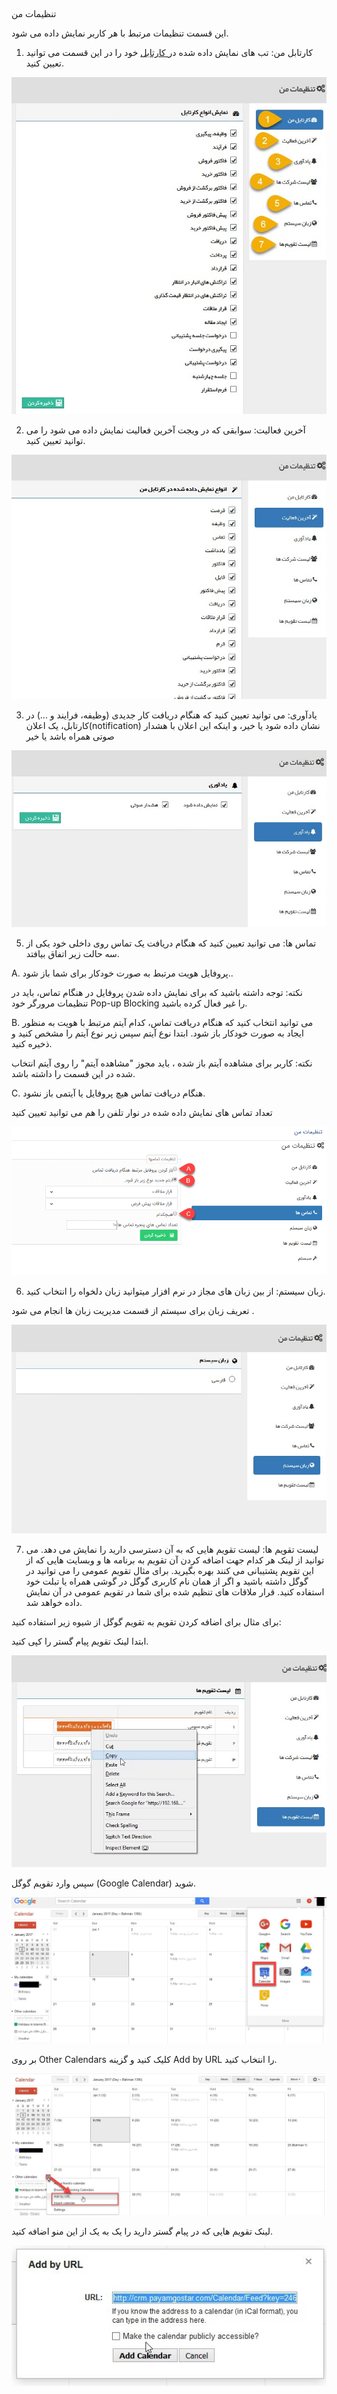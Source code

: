 ﻿## 
تنظیمات من

این قسمت تنظیمات مرتبط با هر کاربر نمایش داده می شود.

 1. کارتابل من: تب های نمایش داده شده در[ کارتابل](https://github.com/1stco/PayamGostarDocs/blob/master/help%202.5.4/home/widget/Cardboard/Cardboard.md) خود را در این قسمت می توانید تعیین کنید.
 
 ![](MySetting.jpg)
 
 2. آخرین فعالیت: سوابقی که در ویجت آخرین فعالیت نمایش داده می شود را می توانید تعیین کنید.

![](MySetting1.jpg)

3. یادآوری: می توانید تعیین کنید که هنگام دریافت کار جدیدی (وظیفه، فرایند و ...) در کارتابل، یک اعلان(notification) نشان داده شود یا خیر، و اینکه این اعلان با هشدار صوتی همراه باشد یا خیر

![](MySetting2.jpg)


5. تماس ها: می توانید تعیین کنید که هنگام دریافت یک تماس روی داخلی خود یکی از سه حالت زیر اتفاق بیافتد.

A. پروفایل هویت مرتبط به صورت خودکار برای شما باز شود..

نکته: توجه داشته باشید که برای نمایش داده شدن پروفایل در هنگام تماس، باید در تنظیمات مرورگر خود Pop-up Blocking را غیر فعال کرده باشید.

B. می توانید انتخاب کنید که هنگام دریافت تماس، کدام آیتم مرتبط با هویت به منظور ایجاد به صورت خودکار باز شود. ابتدا نوع آیتم سپس زیر نوع آیتم را مشخص کنید و ذخیره کنید.

نکته: کاربر برای مشاهده آیتم باز شده ، باید مجوز "مشاهده آیتم" را روی آیتم انتخاب شده در این قسمت را داشته باشد.

C. هنگام دریافت تماس هیچ پروفایل یا آیتمی باز نشود.

تعداد تماس های نمایش داده شده در نوار تلفن   را هم می توانید تعیین کنید

![](Calls.png)


6. زبان سیستم: از بین زبان های مجاز در نرم افزار میتوانید زبان دلخواه را انتخاب کنید.

تعریف  زبان  برای سیستم از قسمت مدیریت زبان ها انجام می شود .

![](MySetting5.jpg)

7. لیست تقویم ها: لیست تقویم هایی که به آن دسترسی دارید را نمایش می دهد. می توانید از لینک هر کدام جهت اضافه کردن آن تقویم به برنامه ها و وبسایت هایی که از این تقویم پشتیبانی می کنند بهره بگیرید. برای مثال تقویم عمومی را می توانید در گوگل داشته باشید و اگر از همان نام کاربری گوگل در گوشی همراه یا تبلت خود استفاده کنید. قرار ملاقات های تنظیم شده برای شما در تقویم عمومی در آن نمایش داده خواهد شد.

برای مثال برای اضافه کردن تقویم به تقویم گوگل از شیوه زیر استفاده کنید:

ابتدا لینک تقویم پیام گستر را کپی کنید.

![](MySetting7.jpg)

سپس وارد تقویم گوگل (Google Calendar) شوید.

![](MySetting8.jpg)

بر روی Other Calendars کلیک کنید و گزینه Add by URL را انتخاب کنید.

![](mysetting66.jpg)

لینک تقویم هایی که در پیام گستر دارید را یک به یک از این منو اضافه کنید.

![](mysetting77.jpg)


